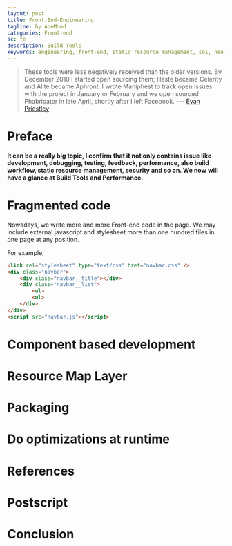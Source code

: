 ```yaml
---
layout: post
title: Front-End-Engineering
tagline: by AceMood
categories: Front-end
sc: fe
description: Build Tools
keywords: engineering, front-end, static resource management, soi, neo-core
---
```


> These tools were less negatively received than the older versions. By December 2010 I started open sourcing them; Haste became Celerity and Alite became Aphront. I wrote Maniphest to track open issues with the project in January or February and we open sourced Phabricator in late April, shortly after I left Facebook.
> --- <a class="authorOrTitle" href="https://www.facebook.com/epriestley">Evan Priestley</a>

# Preface

__It can be a really big topic, I confirm that it not only contains issue like development, debugging, testing, feedback, performance, also build workflow, static resource management, security and so on. We now will have a glance at Build Tools and Performance.__

# Fragmented code

Nowadays, we write more and more Front-end code in the page. We may include external javascript and stylesheet more than 
one hundred files in one page at any position. 

For example,
``` html
<link rel="stylesheet" type="text/css" href="navbar.css" />
<div class="navbar">
    <div class="navbar__title"></div>
    <div class="navbar__list">
        <ul>
        <ul>
    </div>
</div>
<script src="navbar.js"></script>
```

# Component based development

# Resource Map Layer

# Packaging

# Do optimizations at runtime

# References

# Postscript

# Conclusion
